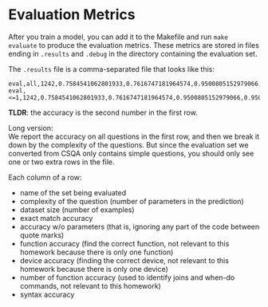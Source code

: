# Evaluation Metrics

After you train a model, you can add it to the Makefile and run `make evaluate` to produce
the evaluation metrics. These metrics are stored in files ending in `.results` and `.debug`
in the directory containing the evaluation set.

The `.results` file is a comma-separated file that looks like this:
```
eval,all,1242,0.7584541062801933,0.7616747181964574,0.9500805152979066,0.9500805152979066,0.9500805152979066,0.9500805152979066
eval,<=1,1242,0.7584541062801933,0.7616747181964574,0.9500805152979066,0.9500805152979066,0.9500805152979066,0.9500805152979066

```

**TLDR**: the accuracy is the second number in the first row. 

Long version:   
We report the accuracy on all questions in the first row, and then we break it down by the complexity of the questions. But since the evaluation set we converted from CSQA only contains simple questions, you should only see one or two extra rows in the file.

Each column of a row:
- name of the set being evaluated
- complexity of the question (number of parameters in the prediction)
- dataset size (number of examples)
- exact match accuracy
- accuracy w/o parameters (that is, ignoring any part of the code between quote marks)
- function accuracy (find the correct function, not relevant to this homework because there is only one function)
- device accuracy (finding the correct device, not relevant to this homework because there is only one device)
- number of function accuracy (used to identify joins and when-do commands, not relevant to this homework)
- syntax accuracy


